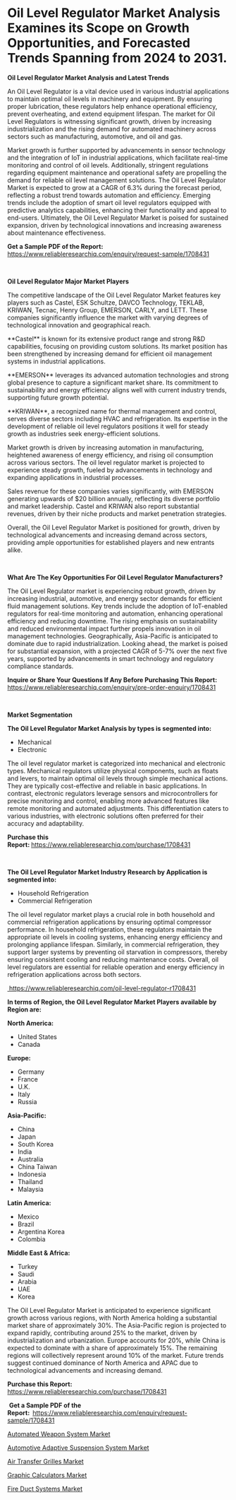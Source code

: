 <p><h1>Oil Level Regulator Market Analysis Examines its Scope on Growth Opportunities, and Forecasted Trends Spanning from 2024 to 2031.</h1></p><p><strong>Oil Level Regulator Market Analysis and Latest Trends</strong></p>
<p><p>An Oil Level Regulator is a vital device used in various industrial applications to maintain optimal oil levels in machinery and equipment. By ensuring proper lubrication, these regulators help enhance operational efficiency, prevent overheating, and extend equipment lifespan. The market for Oil Level Regulators is witnessing significant growth, driven by increasing industrialization and the rising demand for automated machinery across sectors such as manufacturing, automotive, and oil and gas.</p><p>Market growth is further supported by advancements in sensor technology and the integration of IoT in industrial applications, which facilitate real-time monitoring and control of oil levels. Additionally, stringent regulations regarding equipment maintenance and operational safety are propelling the demand for reliable oil level management solutions. The Oil Level Regulator Market is expected to grow at a CAGR of 6.3% during the forecast period, reflecting a robust trend towards automation and efficiency. Emerging trends include the adoption of smart oil level regulators equipped with predictive analytics capabilities, enhancing their functionality and appeal to end-users. Ultimately, the Oil Level Regulator Market is poised for sustained expansion, driven by technological innovations and increasing awareness about maintenance effectiveness.</p></p>
<p><strong>Get a Sample PDF of the Report:&nbsp;</strong> <a href="https://www.reliableresearchiq.com/enquiry/request-sample/1708431?utm_campaign=1117&utm_medium=2&utm_source=Github&utm_content=ia&utm_term=21102024&utm_id=oil-level-regulator">https://www.reliableresearchiq.com/enquiry/request-sample/1708431</a></p>
<p>&nbsp;</p>
<p><strong>Oil Level Regulator Major Market Players</strong></p>
<p><p>The competitive landscape of the Oil Level Regulator Market features key players such as Castel, ESK Schultze, DAVCO Technology, TEKLAB, KRIWAN, Tecnac, Henry Group, EMERSON, CARLY, and LETT. These companies significantly influence the market with varying degrees of technological innovation and geographical reach.</p><p>**Castel** is known for its extensive product range and strong R&D capabilities, focusing on providing custom solutions. Its market position has been strengthened by increasing demand for efficient oil management systems in industrial applications. </p><p>**EMERSON** leverages its advanced automation technologies and strong global presence to capture a significant market share. Its commitment to sustainability and energy efficiency aligns well with current industry trends, supporting future growth potential.</p><p>**KRIWAN**, a recognized name for thermal management and control, serves diverse sectors including HVAC and refrigeration. Its expertise in the development of reliable oil level regulators positions it well for steady growth as industries seek energy-efficient solutions.</p><p>Market growth is driven by increasing automation in manufacturing, heightened awareness of energy efficiency, and rising oil consumption across various sectors. The oil level regulator market is projected to experience steady growth, fueled by advancements in technology and expanding applications in industrial processes.</p><p>Sales revenue for these companies varies significantly, with EMERSON generating upwards of $20 billion annually, reflecting its diverse portfolio and market leadership. Castel and KRIWAN also report substantial revenues, driven by their niche products and market penetration strategies.</p><p>Overall, the Oil Level Regulator Market is positioned for growth, driven by technological advancements and increasing demand across sectors, providing ample opportunities for established players and new entrants alike.</p></p>
<p>&nbsp;</p>
<p><strong>What Are The Key Opportunities For Oil Level Regulator Manufacturers?</strong></p>
<p><p>The Oil Level Regulator market is experiencing robust growth, driven by increasing industrial, automotive, and energy sector demands for efficient fluid management solutions. Key trends include the adoption of IoT-enabled regulators for real-time monitoring and automation, enhancing operational efficiency and reducing downtime. The rising emphasis on sustainability and reduced environmental impact further propels innovation in oil management technologies. Geographically, Asia-Pacific is anticipated to dominate due to rapid industrialization. Looking ahead, the market is poised for substantial expansion, with a projected CAGR of 5-7% over the next five years, supported by advancements in smart technology and regulatory compliance standards.</p></p>
<p><strong>Inquire or Share Your Questions If Any Before Purchasing This Report:</strong> <a href="https://www.reliableresearchiq.com/enquiry/pre-order-enquiry/1708431?utm_campaign=1117&utm_medium=2&utm_source=Github&utm_content=ia&utm_term=21102024&utm_id=oil-level-regulator">https://www.reliableresearchiq.com/enquiry/pre-order-enquiry/1708431</a></p>
<p>&nbsp;</p>
<p><strong>Market Segmentation</strong></p>
<p><strong>The Oil Level Regulator Market Analysis by types is segmented into:</strong></p>
<p><ul><li>Mechanical</li><li>Electronic</li></ul></p>
<p><p>The oil level regulator market is categorized into mechanical and electronic types. Mechanical regulators utilize physical components, such as floats and levers, to maintain optimal oil levels through simple mechanical actions. They are typically cost-effective and reliable in basic applications. In contrast, electronic regulators leverage sensors and microcontrollers for precise monitoring and control, enabling more advanced features like remote monitoring and automated adjustments. This differentiation caters to various industries, with electronic solutions often preferred for their accuracy and adaptability.</p></p>
<p><strong>Purchase this Report:&nbsp;</strong><a href="https://www.reliableresearchiq.com/purchase/1708431?utm_campaign=1117&utm_medium=2&utm_source=Github&utm_content=ia&utm_term=21102024&utm_id=oil-level-regulator">https://www.reliableresearchiq.com/purchase/1708431</a></p>
<p>&nbsp;</p>
<p><strong>The Oil Level Regulator Market Industry Research by Application is segmented into:</strong></p>
<p><ul><li>Household Refrigeration</li><li>Commercial Refrigeration</li></ul></p>
<p><p>The oil level regulator market plays a crucial role in both household and commercial refrigeration applications by ensuring optimal compressor performance. In household refrigeration, these regulators maintain the appropriate oil levels in cooling systems, enhancing energy efficiency and prolonging appliance lifespan. Similarly, in commercial refrigeration, they support larger systems by preventing oil starvation in compressors, thereby ensuring consistent cooling and reducing maintenance costs. Overall, oil level regulators are essential for reliable operation and energy efficiency in refrigeration applications across both sectors.</p></p>
<p><a href="https://www.reliableresearchiq.com/oil-level-regulator-r1708431?utm_campaign=1117&utm_medium=2&utm_source=Github&utm_content=ia&utm_term=21102024&utm_id=oil-level-regulator">&nbsp;https://www.reliableresearchiq.com/oil-level-regulator-r1708431</a></p>
<p><strong>In terms of Region, the Oil Level Regulator Market Players available by Region are:</strong></p>
<p>
    <p> <strong> North America: </strong>
        <ul>
            <li>United States</li>
            <li>Canada</li>
        </ul>
        </p> 
    <p> <strong> Europe: </strong>
        <ul>
            <li>Germany</li>
            <li>France</li>
            <li>U.K.</li>
            <li>Italy</li>
            <li>Russia</li>
        </ul>
        </p> 
    <p> <strong> Asia-Pacific: </strong>
        <ul>
            <li>China</li>
            <li>Japan</li>
            <li>South Korea</li>
            <li>India</li>
            <li>Australia</li>
            <li>China Taiwan</li>
            <li>Indonesia</li>
            <li>Thailand</li>
            <li>Malaysia</li>
        </ul>
        </p> 
    <p> <strong> Latin America: </strong>
        <ul>
            <li>Mexico</li>
            <li>Brazil</li>
            <li>Argentina Korea</li>
            <li>Colombia</li>
        </ul>
        </p> 
    <p> <strong> Middle East & Africa: </strong>
        <ul>
            <li>Turkey</li>
            <li>Saudi</li>
            <li>Arabia</li>
            <li>UAE</li>
            <li>Korea</li>
        </ul>
    </p>
    </p>
<p><p>The Oil Level Regulator Market is anticipated to experience significant growth across various regions, with North America holding a substantial market share of approximately 30%. The Asia-Pacific region is projected to expand rapidly, contributing around 25% to the market, driven by industrialization and urbanization. Europe accounts for 20%, while China is expected to dominate with a share of approximately 15%. The remaining regions will collectively represent around 10% of the market. Future trends suggest continued dominance of North America and APAC due to technological advancements and increasing demand.</p></p>
<p><strong>Purchase this Report: </strong><a href="https://www.reliableresearchiq.com/purchase/1708431?utm_campaign=1117&utm_medium=2&utm_source=Github&utm_content=ia&utm_term=21102024&utm_id=oil-level-regulator">https://www.reliableresearchiq.com/purchase/1708431</a></p>
<p>&nbsp;<strong>Get a Sample PDF of the Report:&nbsp;&nbsp;</strong><a href="https://www.reliableresearchiq.com/enquiry/request-sample/1708431?utm_campaign=1117&utm_medium=2&utm_source=Github&utm_content=ia&utm_term=21102024&utm_id=oil-level-regulator">https://www.reliableresearchiq.com/enquiry/request-sample/1708431</a></p>
<p><strong></strong></p>
<p><p><a href="https://www.linkedin.com/pulse/automated-weapon-system-market-regional-outlook-competition-6vgrc?utm_campaign=1117&utm_medium=2&utm_source=Github&utm_content=ia&utm_term=21102024&utm_id=oil-level-regulator">Automated Weapon System Market</a></p><p><a href="https://www.linkedin.com/pulse/global-automotive-adaptive-suspension-system-nexus-sector-sfg9c?utm_campaign=1117&utm_medium=2&utm_source=Github&utm_content=ia&utm_term=21102024&utm_id=oil-level-regulator">Automotive Adaptive Suspension System Market</a></p><p><a href="https://issuu.com/reportprime-2/docs/air-transfer-grilles-market-size-20_22769153f11695?utm_campaign=1117&utm_medium=2&utm_source=Github&utm_content=ia&utm_term=21102024&utm_id=oil-level-regulator">Air Transfer Grilles Market</a></p><p><a href="https://github.com/siennagx1ahafter/Market-Research-Report-List-1/blob/main/graphic-calculators-market.md?utm_campaign=1117&utm_medium=2&utm_source=Github&utm_content=ia&utm_term=21102024&utm_id=oil-level-regulator">Graphic Calculators Market</a></p><p><a href="https://issuu.com/reportprime-2/docs/fire-duct-systems-market-size-2030._76272c285e5faf?utm_campaign=1117&utm_medium=2&utm_source=Github&utm_content=ia&utm_term=21102024&utm_id=oil-level-regulator">Fire Duct Systems Market</a></p></p>